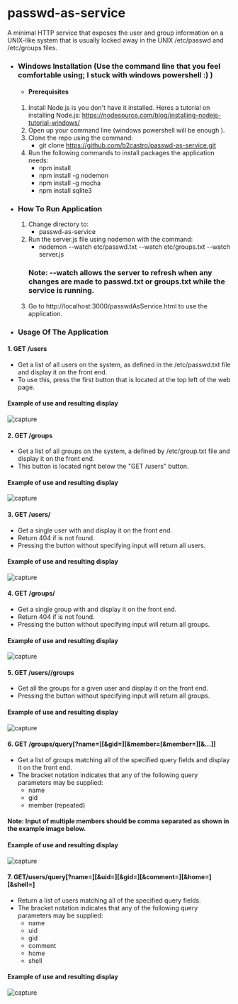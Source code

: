 # passwd-as-service
A minimal HTTP service that exposes the user and group information on a UNIX-like system that is usually locked away in the UNIX /etc/passwd and /etc/groups files.

- ### Windows Installation (Use the command line that you feel comfortable using; I stuck with windows powershell :) )
  - #### Prerequisites
  1. Install Node.js is you don't have it installed. Heres a tutorial on installing Node.js: https://nodesource.com/blog/installing-nodejs-tutorial-windows/
  3. Open up your command line (windows powershell will be enough ).
  2. Clone the repo using the command: 
      - git clone https://github.com/b2castro/passwd-as-service.git
  3. Run the following commands to install packages the application needs: 
      - npm install
      - npm install -g nodemon
      - npm install -g mocha
      - npm install sqlite3
  
- ### How To Run Application
  1. Change directory to:  
      -  passwd-as-service
  2. Run the server.js file using nodemon with the command: 
     -  nodemon --watch etc/passwd.txt --watch etc/groups.txt --watch server.js  
     ### Note: --watch allows the server to refresh when any changes are made to passwd.txt or groups.txt while the service is running.
  3. Go to http://localhost:3000/passwdAsService.html to use the application.
  
- ### Usage Of The Application
 #### 1. GET /users
  - Get a list of all users on the system, as defined in the /etc/passwd.txt file and display it on the front end. 
  - To use this, press the first button that is located at the top left of the web page.

  #### Example of use and resulting display 
  ![capture](https://user-images.githubusercontent.com/7214905/42538122-ceedcd34-844b-11e8-9c56-bf910159a96e.PNG)
  
 #### 2. GET /groups
  - Get a list of all groups on the system, a defined by /etc/group.txt file and display it on the front end.
  - This button is located right below the "GET /users" button. 
 
  #### Example of use and resulting display
  ![capture](https://user-images.githubusercontent.com/7214905/42538317-8127ca9a-844c-11e8-8065-702a3f71efb4.PNG)

 #### 3. GET /users/<uid>
  - Get a single user with <uid> and display it on the front end. 
  - Return 404 if <uid> is not found.
  - Pressing the button without specifying input will return all users.
  
   #### Example of use and resulting display
   ![capture](https://user-images.githubusercontent.com/7214905/42538556-1b638df6-844d-11e8-870d-205f5d1e10a2.PNG)

 #### 4. GET /groups/<gid>
  - Get a single group with <gid> and display it on the front end. 
  - Return 404 if <gid> is not found. 
  - Pressing the button without specifying input will return all groups.
  
  #### Example of use and resulting display
  ![capture](https://user-images.githubusercontent.com/7214905/42538729-97094d4c-844d-11e8-9d5b-d214817853f4.PNG)

 #### 5. GET /users/<uid>/groups
   - Get all the groups for a given user and display it on the front end.
   - Pressing the button without specifying input will return all groups.
 
  #### Example of use and resulting display
  ![capture](https://user-images.githubusercontent.com/7214905/42538972-5ae0038c-844e-11e8-9b66-7414f90f9ca9.PNG)

 #### 6. GET /groups/query[?name=<nq>][&gid=<gq>][&member=<mq1>[&member=<mq2>][&...]]
   - Get a list of groups matching all of the specified query fields and display it on the front end. 
   - The bracket notation indicates that any of the following query parameters may be supplied:
        - name
        - gid
        - member (repeated)
   #### Note:  Input of multiple members should be comma separated as shown in the example image below.

 #### Example of use and resulting display
  ![capture](https://user-images.githubusercontent.com/7214905/42539351-b683fbc0-844f-11e8-8859-2bb53f8dbc0a.PNG)
  
 #### 7. GET/users/query[?name=<nq>][&uid=<uq>][&gid=<gq>][&comment=<cq>][&home=<hq>][&shell=<sq>]
   - Return a list of users matching all of the specified query fields. 
   - The bracket notation indicates that any of the following query parameters may be supplied:
      - name
      - uid
      - gid
      - comment
      - home
      - shell

 #### Example of use and resulting display 
 ![capture](https://user-images.githubusercontent.com/7214905/42539717-ccdc6cb2-8450-11e8-90ec-a1f8db3a1fc1.PNG)



